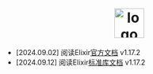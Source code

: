 <h1 align="center"  style=": none">
    <a href="#">
       <img src="https://elixir-lang.org/images/logo/logo.png"  alt="logo" style="height: 60px"/> 
    </a>
</h1>

- [2024.09.02] 阅读Elixir[官方文档](https://hexdocs.pm/elixir/introduction.html)  v1.17.2
- [2024.09.12] 阅读Elixir[标准库文档](https://hexdocs.pm/elixir/Module.html)  v1.17.2